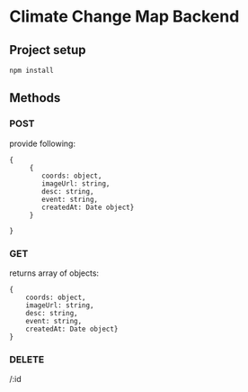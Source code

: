 # Climate Change Map Backend

## Project setup
```
npm install
```

## Methods
### POST
provide following:
```
{
     {
        coords: object, 
        imageUrl: string, 
        desc: string, 
        event: string, 
        createdAt: Date object}
     }

}
```
### GET
returns array of objects:
```
{
    coords: object, 
    imageUrl: string, 
    desc: string, 
    event: string, 
    createdAt: Date object}
}
```

### DELETE
/:id